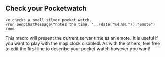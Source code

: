 ## Check your Pocketwatch
```
/e checks a small silver pocket watch.
/run SendChatMessage("notes the time, "..(date("%H:%M.")),"emote")
/nod
```

This macro will present the current server time as an emote. 
It is useful if you want to play with the map clock disabled. 
As with the others, feel free to edit the first line to describe your pocket watch however you want!